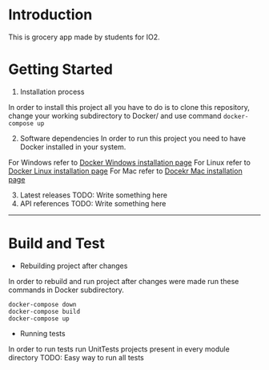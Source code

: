 # Introduction 
This is grocery app made by students for IO2. 
# Getting Started
1.	Installation process

In order to install this project all you have to do is to clone this repository, change your working subdirectory to Docker/ and use command `docker-compose up`

2.	Software dependencies
In order to run this project you need to have Docker installed in your system.

For Windows refer to [Docker Windows installation page](https://docs.docker.com/desktop/windows/install/)
For Linux refer to [Docker Linux installation page](https://docs.docker.com/desktop/linux/install/)
For Mac refer to [Docekr Mac installation page](https://docs.docker.com/desktop/mac/install/)

3.	Latest releases
TODO: Write something here
4.	API references
TODO: Write something here
---
# Build and Test

- Rebuilding project after changes

In order to rebuild and run project after changes were made run these commands in Docker subdirectory.

```
docker-compose down
docker-compose build
docker-compose up
```

- Running tests

In order to run tests run UnitTests projects present in every module directory
TODO: Easy way to run all tests


